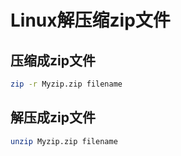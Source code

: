 # Linux解压缩zip文件

## 压缩成zip文件

```bash
zip -r Myzip.zip filename
```

## 解压成zip文件

```bash
unzip Myzip.zip filename
```
